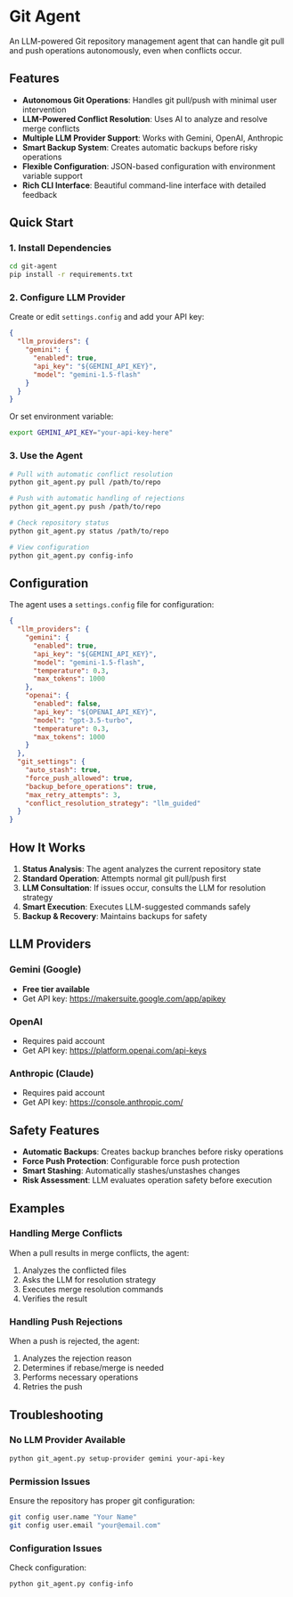 # Git Agent

An LLM-powered Git repository management agent that can handle git pull and push operations autonomously, even when conflicts occur.

## Features

- **Autonomous Git Operations**: Handles git pull/push with minimal user intervention
- **LLM-Powered Conflict Resolution**: Uses AI to analyze and resolve merge conflicts
- **Multiple LLM Provider Support**: Works with Gemini, OpenAI, Anthropic
- **Smart Backup System**: Creates automatic backups before risky operations
- **Flexible Configuration**: JSON-based configuration with environment variable support
- **Rich CLI Interface**: Beautiful command-line interface with detailed feedback

## Quick Start

### 1. Install Dependencies

```bash
cd git-agent
pip install -r requirements.txt
```

### 2. Configure LLM Provider

Create or edit `settings.config` and add your API key:

```json
{
  "llm_providers": {
    "gemini": {
      "enabled": true,
      "api_key": "${GEMINI_API_KEY}",
      "model": "gemini-1.5-flash"
    }
  }
}
```

Or set environment variable:
```bash
export GEMINI_API_KEY="your-api-key-here"
```

### 3. Use the Agent

```bash
# Pull with automatic conflict resolution
python git_agent.py pull /path/to/repo

# Push with automatic handling of rejections
python git_agent.py push /path/to/repo

# Check repository status
python git_agent.py status /path/to/repo

# View configuration
python git_agent.py config-info
```

## Configuration

The agent uses a `settings.config` file for configuration:

```json
{
  "llm_providers": {
    "gemini": {
      "enabled": true,
      "api_key": "${GEMINI_API_KEY}",
      "model": "gemini-1.5-flash",
      "temperature": 0.3,
      "max_tokens": 1000
    },
    "openai": {
      "enabled": false,
      "api_key": "${OPENAI_API_KEY}",
      "model": "gpt-3.5-turbo",
      "temperature": 0.3,
      "max_tokens": 1000
    }
  },
  "git_settings": {
    "auto_stash": true,
    "force_push_allowed": true,
    "backup_before_operations": true,
    "max_retry_attempts": 3,
    "conflict_resolution_strategy": "llm_guided"
  }
}
```

## How It Works

1. **Status Analysis**: The agent analyzes the current repository state
2. **Standard Operation**: Attempts normal git pull/push first
3. **LLM Consultation**: If issues occur, consults the LLM for resolution strategy
4. **Smart Execution**: Executes LLM-suggested commands safely
5. **Backup & Recovery**: Maintains backups for safety

## LLM Providers

### Gemini (Google)
- **Free tier available**
- Get API key: https://makersuite.google.com/app/apikey

### OpenAI
- Requires paid account
- Get API key: https://platform.openai.com/api-keys

### Anthropic (Claude)
- Requires paid account  
- Get API key: https://console.anthropic.com/

## Safety Features

- **Automatic Backups**: Creates backup branches before risky operations
- **Force Push Protection**: Configurable force push protection
- **Smart Stashing**: Automatically stashes/unstashes changes
- **Risk Assessment**: LLM evaluates operation safety before execution

## Examples

### Handling Merge Conflicts
When a pull results in merge conflicts, the agent:
1. Analyzes the conflicted files
2. Asks the LLM for resolution strategy
3. Executes merge resolution commands
4. Verifies the result

### Handling Push Rejections
When a push is rejected, the agent:
1. Analyzes the rejection reason
2. Determines if rebase/merge is needed
3. Performs necessary operations
4. Retries the push

## Troubleshooting

### No LLM Provider Available
```bash
python git_agent.py setup-provider gemini your-api-key
```

### Permission Issues
Ensure the repository has proper git configuration:
```bash
git config user.name "Your Name"
git config user.email "your@email.com"
```

### Configuration Issues
Check configuration:
```bash
python git_agent.py config-info
```